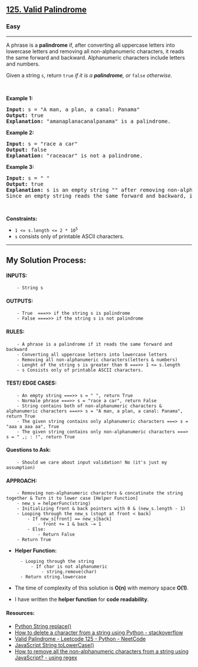 <h2><a href="https://leetcode.com/problems/valid-palindrome/">125. Valid Palindrome</a></h2><h3>Easy</h3><hr><div style="user-select: auto;"><p style="user-select: auto;">A phrase is a <strong style="user-select: auto;">palindrome</strong> if, after converting all uppercase letters into lowercase letters and removing all non-alphanumeric characters, it reads the same forward and backward. Alphanumeric characters include letters and numbers.</p>

<p style="user-select: auto;">Given a string <code style="user-select: auto;">s</code>, return <code style="user-select: auto;">true</code><em style="user-select: auto;"> if it is a <strong style="user-select: auto;">palindrome</strong>, or </em><code style="user-select: auto;">false</code><em style="user-select: auto;"> otherwise</em>.</p>

<p style="user-select: auto;">&nbsp;</p>
<p style="user-select: auto;"><strong style="user-select: auto;">Example 1:</strong></p>

<pre style="user-select: auto;"><strong style="user-select: auto;">Input:</strong> s = "A man, a plan, a canal: Panama"
<strong style="user-select: auto;">Output:</strong> true
<strong style="user-select: auto;">Explanation:</strong> "amanaplanacanalpanama" is a palindrome.
</pre>

<p style="user-select: auto;"><strong style="user-select: auto;">Example 2:</strong></p>

<pre style="user-select: auto;"><strong style="user-select: auto;">Input:</strong> s = "race a car"
<strong style="user-select: auto;">Output:</strong> false
<strong style="user-select: auto;">Explanation:</strong> "raceacar" is not a palindrome.
</pre>

<p style="user-select: auto;"><strong style="user-select: auto;">Example 3:</strong></p>

<pre style="user-select: auto;"><strong style="user-select: auto;">Input:</strong> s = " "
<strong style="user-select: auto;">Output:</strong> true
<strong style="user-select: auto;">Explanation:</strong> s is an empty string "" after removing non-alphanumeric characters.
Since an empty string reads the same forward and backward, it is a palindrome.
</pre>

<p style="user-select: auto;">&nbsp;</p>
<p style="user-select: auto;"><strong style="user-select: auto;">Constraints:</strong></p>

<ul style="user-select: auto;">
	<li style="user-select: auto;"><code style="user-select: auto;">1 &lt;= s.length &lt;= 2 * 10<sup style="user-select: auto;">5</sup></code></li>
	<li style="user-select: auto;"><code style="user-select: auto;">s</code> consists only of printable ASCII characters.</li>
</ul>
</div>
<hr>
<h2>My Solution Process:</h2>

#### INPUTS:
        - String s

#### OUTPUTS:
        - True  ===>> if the string s is palindrome
        - False ====>> if the string s is not palindrome

#### RULES:
        - A phrase is a palindrome if it reads the same forward and backward
        - Converting all uppercase letters into lowercase letters
        - Removing all non-alphanumeric characters(letters & numbers)
        - Lenght of the string s is greater than 0 ===>> 1 <= s.length
        - s Consists only of printable ASCII characters.

#### TEST/ EDGE CASES:
        - An empty string ===>> s = " ", return True
        - Normale phrase ===>> s = "race a car", return False
        - String contains both of non-alphanumeric characters & alphanumeric characters ===>> s = "A man, a plan, a canal: Panama", return True
        - The given string contains only alphanumeric characters ===> s = "aaa a aaa aa", True
        - The given string contains only non-alphanumeric characters ===> s = " ,; : !", return True

#### Questions to Ask:
        - Should we care about input validation! No (it's just my assumption)

#### APPROACH: 
        
        - Removing non-alphanumeric characters & concatinate the string together & Turn it to lower case [Helper Function]
        - new_s = helperFunc(string)
        - Initializing front & back pointers with 0 & (new_s.length - 1)
        - Looping through the new_s (stopt at front < back)
            - If new_s[front] == new_s[back]
                - front += 1 & back -= 1
            - Else:
                - Return False
        - Return True
        
- **Helper Function:**

        - Looping through the string
            - If char is not alphanumeric
                - string.remove(char)
        - Return string.lowercase

- The time of complexity of this solution is **O(n)** with memory space **O(1)**.
- I have written the **helper function** for **code readability**.   
#### Resources:
- [Python String replace()](https://www.programiz.com/python-programming/methods/string/replace)
- [How to delete a character from a string using Python - stackoverflow](https://stackoverflow.com/questions/3559559/how-to-delete-a-character-from-a-string-using-python)
- [Valid Palindrome - Leetcode 125 - Python - NeetCode](https://www.youtube.com/watch?v=jJXJ16kPFWg)
- [JavaScript String toLowerCase()](https://www.w3schools.com/jsref/jsref_tolowercase.asp)
- [How to remove all the non-alphanumeric characters from a string using JavaScript? - using regex](https://melvingeorge.me/blog/remove-all-non-alphanumeric-characters-string-javascript)

